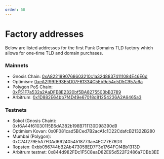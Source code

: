 ```yaml
---
order: 50
---
```


# Factory addresses

Below are listed addresses for the first Punk Domains TLD factory which allows for one-time TLD and domain purchases.

### Mainnets

- Gnosis Chain: [0xA8221890768603210c1a32d88374111084E46E6d](https://blockscout.com/xdai/mainnet/address/0xA8221890768603210c1a32d88374111084E46E6d)
- Optimism: [0xeA2f99fE93E5D07F61334C5Eb9c54c5D5C957a6a](https://optimistic.etherscan.io/address/0xeA2f99fE93E5D07F61334C5Eb9c54c5D5C957a6a)
- Polygon PoS Chain: [0xF51F7a532a2AaDFE8E2320bf5BA8275503bB3789](https://polygonscan.com/address/0xF51F7a532a2AaDFE8E2320bf5BA8275503bB3789)
- Arbitrum: [0x1D882E64bb7f4D49e67018d81254236A2A6465a3](https://arbiscan.io/address/0x1d882e64bb7f4d49e67018d81254236a2a6465a3)

### Testnets

- Sokol (Gnosis Chain): 0xf6A44f61030115B5dA382b198B711130D98390d9
- Optimism Kovan: 0x0F081cad5BCed7B2acA1c1D22CdafcB21322B280
- Mumbai (Polygon): 0xC74f279E5A7FDAd6624054518773ae4EC77E78D3
- Ropsten: 0xbb056744bB2Ab473058ED7F3e1764FCf4Bb1313D
- Arbitrum testnet: 0x844d982FDc1F5C8eaD82E95d522F2486a7CBb3EE
